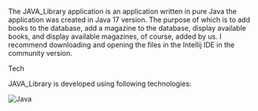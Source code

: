 The JAVA_Library application is an application written in pure Java the application was created in Java 17 version. The purpose of which is to add books to the database, add a magazine to the database, display available books, and display available magazines, of course, added by us. I recommend downloading and opening the files in the Intellij IDE in the community version.

Tech


JAVA_Library is developed using following technologies:





![Java](https://img.shields.io/badge/java-%23ED8B00.svg?style=for-the-badge&logo=openjdk&logoColor=white)
